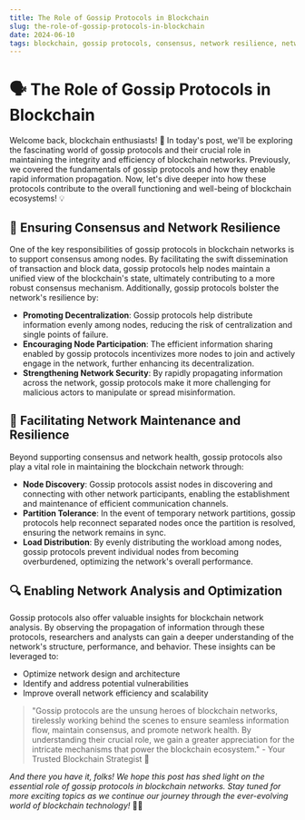 ```yaml
---
title: The Role of Gossip Protocols in Blockchain
slug: the-role-of-gossip-protocols-in-blockchain
date: 2024-06-10
tags: blockchain, gossip protocols, consensus, network resilience, network maintenance
---
```


# 🗣️ The Role of Gossip Protocols in Blockchain

Welcome back, blockchain enthusiasts! 🌟 In today's post, we'll be exploring the fascinating world of gossip protocols and their crucial role in maintaining the integrity and efficiency of blockchain networks. Previously, we covered the fundamentals of gossip protocols and how they enable rapid information propagation. Now, let's dive deeper into how these protocols contribute to the overall functioning and well-being of blockchain ecosystems! 💡

## 🤝 Ensuring Consensus and Network Resilience

One of the key responsibilities of gossip protocols in blockchain networks is to support consensus among nodes. By facilitating the swift dissemination of transaction and block data, gossip protocols help nodes maintain a unified view of the blockchain's state, ultimately contributing to a more robust consensus mechanism. Additionally, gossip protocols bolster the network's resilience by:

- **Promoting Decentralization**: Gossip protocols help distribute information evenly among nodes, reducing the risk of centralization and single points of failure.
- **Encouraging Node Participation**: The efficient information sharing enabled by gossip protocols incentivizes more nodes to join and actively engage in the network, further enhancing its decentralization.
- **Strengthening Network Security**: By rapidly propagating information across the network, gossip protocols make it more challenging for malicious actors to manipulate or spread misinformation.

## 🔄 Facilitating Network Maintenance and Resilience

Beyond supporting consensus and network health, gossip protocols also play a vital role in maintaining the blockchain network through:

- **Node Discovery**: Gossip protocols assist nodes in discovering and connecting with other network participants, enabling the establishment and maintenance of efficient communication channels.
- **Partition Tolerance**: In the event of temporary network partitions, gossip protocols help reconnect separated nodes once the partition is resolved, ensuring the network remains in sync.
- **Load Distribution**: By evenly distributing the workload among nodes, gossip protocols prevent individual nodes from becoming overburdened, optimizing the network's overall performance.

## 🔍 Enabling Network Analysis and Optimization

Gossip protocols also offer valuable insights for blockchain network analysis. By observing the propagation of information through these protocols, researchers and analysts can gain a deeper understanding of the network's structure, performance, and behavior. These insights can be leveraged to:

- Optimize network design and architecture
- Identify and address potential vulnerabilities
- Improve overall network efficiency and scalability

> "Gossip protocols are the unsung heroes of blockchain networks, tirelessly working behind the scenes to ensure seamless information flow, maintain consensus, and promote network health. By understanding their crucial role, we gain a greater appreciation for the intricate mechanisms that power the blockchain ecosystem." - Your Trusted Blockchain Strategist 🚀

*And there you have it, folks! We hope this post has shed light on the essential role of gossip protocols in blockchain networks. Stay tuned for more exciting topics as we continue our journey through the ever-evolving world of blockchain technology!* 🌟✨